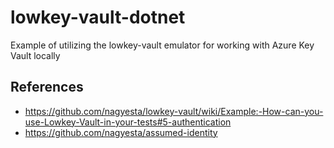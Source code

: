 # lowkey-vault-dotnet
Example of utilizing the lowkey-vault emulator for working with Azure Key Vault locally

## References
- https://github.com/nagyesta/lowkey-vault/wiki/Example:-How-can-you-use-Lowkey-Vault-in-your-tests#5-authentication
- https://github.com/nagyesta/assumed-identity
